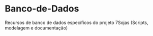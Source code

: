 # Banco-de-Dados
Recursos de banco de dados específicos do projeto 7Sojas (Scripts, modelagem e documentação)

